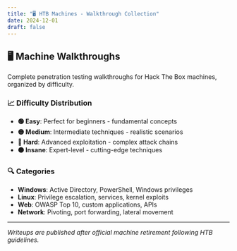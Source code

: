 ```yaml
---
title: "🖥️ HTB Machines - Walkthrough Collection"
date: 2024-12-01
draft: false
---
```


## 🖥️ Machine Walkthroughs

Complete penetration testing walkthroughs for Hack The Box machines, organized by difficulty.

### 📈 Difficulty Distribution

- **🟢 Easy**: Perfect for beginners - fundamental concepts
- **🟡 Medium**: Intermediate techniques - realistic scenarios  
- **🔴 Hard**: Advanced exploitation - complex attack chains
- **⚫ Insane**: Expert-level - cutting-edge techniques

### 🔍 Categories

- **Windows**: Active Directory, PowerShell, Windows privileges
- **Linux**: Privilege escalation, services, kernel exploits
- **Web**: OWASP Top 10, custom applications, APIs
- **Network**: Pivoting, port forwarding, lateral movement

---

*Writeups are published after official machine retirement following HTB guidelines.*
